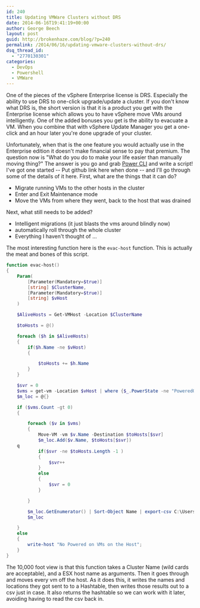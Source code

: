 ```yaml
---
id: 240
title: Updating VMWare Clusters without DRS
date: 2014-06-16T19:41:19+00:00
author: George Beech
layout: post
guid: http://brokenhaze.com/blog/?p=240
permalink: /2014/06/16/updating-vmware-clusters-without-drs/
dsq_thread_id:
  - "2770130301"
categories:
  - DevOps
  - Powershell
  - VMWare
---
```

One of the pieces of the vSphere Enterprise license is DRS. Especially the ability to use DRS to one-click upgrade/update a cluster. If you don't know what DRS is, the short version is that it is a product you get with the Enterprise license which allows you to have vSphere move VMs around intelligently. One of the added bonuses you get is the ability to evacuate a VM. When you combine that with vSphere Update Manager you get a one-click and an hour later you're done upgrade of your cluster.
<!--more-->
Unfortunately, when that is the one feature you would actually use in the Enterprise edition it doesn't make financial sense to pay that premium. The question now is "What do you do to make your life easier than manually moving thing?" The answer is you go and grab [Power CLI](https://www.vmware.com/support/developer/PowerCLI/) and write a script! I've got one started -- Put github link here when done -- and I'll go through some of the details of it here. First, what are the things that it can do?

* Migrate running VMs to the other hosts in the cluster
* Enter and Exit Maintenance mode
* Move the VMs from where they went, back to the host that was drained

Next, what still needs to be added?

* Intelligent migrations (it just blasts the vms around blindly now)
* automatically roll through the whole cluster
* Everything I haven't thought of ...

The most interesting function here is the `evac-host` function. This is actually the meat and bones of this script.

```powershell
function evac-host()
{
    Param(
        [Parameter(Mandatory=$true)]
        [string] $ClusterName,
        [Parameter(Mandatory=$true)]
        [string] $vHost
    )

    $AliveHosts = Get-VMHost -Location $ClusterName

    $toHosts = @()

    foreach ($h in $AliveHosts)
    {
        if($h.Name -ne $vHost)
        {

            $toHosts += $h.Name
        }
    }

    $svr = 0
    $vms = get-vm -Location $vHost | where {$_.PowerState -ne "PoweredOff"}
    $m_loc = @{}

    if ($vms.Count -gt 0)
    {

        foreach ($v in $vms)
        {
            Move-VM -vm $v.Name -Destination $toHosts[$svr]
            $m_loc.Add($v.Name, $toHosts[$svr])
    q
            if($svr -ne $toHosts.Length -1 )
            {
                $svr++
            }
            else
            {
                $svr = 0
            }

        }

        $m_loc.GetEnumerator() | Sort-Object Name | export-csv C:\Users\gbeech.STACKEXCHANGE\locations.csv
        $m_loc

    }
    else
    {
        write-host "No Powered on VMs on the Host";
    }
}
```

The 10,000 foot view is that this function takes a Cluster Name (wild cards are acceptable), and a ESX host name as arguments. Then it goes through and moves every vm off the host. As it does this, it writes the names and locations they got sent to to a Hashtable, then writes those results out to a csv just in case. It also returns the hashtable so we can work with it later, avoiding having to read the csv back in.
